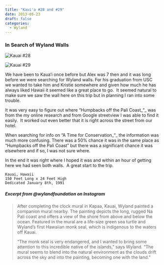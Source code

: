 ```yaml
---
title: "Kaui'a #28 and #29"
date: 2013-05-23
draft: false
categories:
  - Wyland
---
```

### In Search of Wyland Walls

![Kauai #28](../images/28-kauai.jpg)

![Kauai #29](../images/29-kauai.jpg)


We have been to Kaua’i once before but Alex was 7 then and it was long before we were searching for Wyland walls. For his graduation from USC we wanted to take him and Kristie somewhere and given how much he has always liked Hawaii it seemed like a great place to go.  It seemed natural to make sure we saw the wall here on this trip but in planning I ran into some trouble.

It was very easy to figure out where “Humpbacks off the Pali Coast_“_ was from the my online research and from Google streetview I was able to find it easily.  It worked out even better that it is right across the street from our hotel.

When searching for info on “A Time for Conservation_“_ the information was much more confusing. There was a 50% chance it was in the same place as “Humpbacks off the Pali Coast” but there was a significant chance it was elsewhere and if so, I was not sure where.

In the end it was right where I hoped it was and within an hour of getting here we had seen both walls.  A great start to the trip.

```
Kauai, Hawaii
150 Feet Long x 24 Feet High
Dedicated January 8th, 1991
```

#####  Excerpt from @wylandfoundation on Instagram

> After completing the clock mural in Kapaa, Kauai, Wyland painted a companion mural nearby. The painting depicts the long, rugged Na Pali coast and offers a view of the shore from above and below the ocean. Featured in the mural are a life-size green sea turtle and Wyland’s first Hawaiian monk seal, which is indigenous to the waters off Kauai.
>
>“The monk seal is very endangered, and I wanted to bring some attention to this incredible native of the islands,” says Wyland. “The mural seems to blend into the natural environment as the clouds drift across the sky and into the painting, becoming one with the land.”